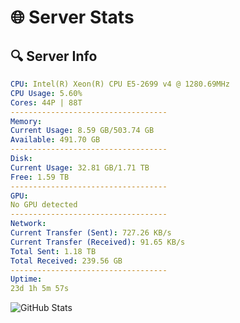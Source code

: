 # 🌐 Server Stats
## 🔍 Server Info
```yaml
CPU: Intel(R) Xeon(R) CPU E5-2699 v4 @ 1280.69MHz
CPU Usage: 5.60%
Cores: 44P | 88T
-----------------------------------
Memory:
Current Usage: 8.59 GB/503.74 GB
Available: 491.70 GB
-----------------------------------
Disk:
Current Usage: 32.81 GB/1.71 TB
Free: 1.59 TB
-----------------------------------
GPU:
No GPU detected
-----------------------------------
Network:
Current Transfer (Sent): 727.26 KB/s
Current Transfer (Received): 91.65 KB/s
Total Sent: 1.18 TB
Total Received: 239.56 GB
-----------------------------------
Uptime:
23d 1h 5m 57s
```
![GitHub Stats](https://img.shields.io/badge/Updated-2025-05-12_18:14:45-blue)